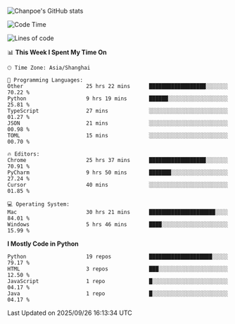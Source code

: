 ![Chanpoe's GitHub stats](https://github-readme-stats.vercel.app/api?username=Chanpoe&show_icons=true&count_private=true&theme=cobalt)

<!--START_SECTION:waka-->
![Code Time](http://img.shields.io/badge/Code%20Time-1%2C098%20hrs%2048%20mins-blue)

![Lines of code](https://img.shields.io/badge/From%20Hello%20World%20I%27ve%20Written-1.9%20million%20lines%20of%20code-blue)

📊 **This Week I Spent My Time On** 

```text
🕑︎ Time Zone: Asia/Shanghai

💬 Programming Languages: 
Other                    25 hrs 22 mins      ██████████████████░░░░░░░   70.22 % 
Python                   9 hrs 19 mins       ██████░░░░░░░░░░░░░░░░░░░   25.81 % 
TypeScript               27 mins             ░░░░░░░░░░░░░░░░░░░░░░░░░   01.27 % 
JSON                     21 mins             ░░░░░░░░░░░░░░░░░░░░░░░░░   00.98 % 
TOML                     15 mins             ░░░░░░░░░░░░░░░░░░░░░░░░░   00.70 % 

🔥 Editors: 
Chrome                   25 hrs 37 mins      ██████████████████░░░░░░░   70.91 % 
PyCharm                  9 hrs 50 mins       ███████░░░░░░░░░░░░░░░░░░   27.24 % 
Cursor                   40 mins             ░░░░░░░░░░░░░░░░░░░░░░░░░   01.85 % 

💻 Operating System: 
Mac                      30 hrs 21 mins      █████████████████████░░░░   84.01 % 
Windows                  5 hrs 46 mins       ████░░░░░░░░░░░░░░░░░░░░░   15.99 % 
```

**I Mostly Code in Python** 

```text
Python                   19 repos            ████████████████████░░░░░   79.17 % 
HTML                     3 repos             ███░░░░░░░░░░░░░░░░░░░░░░   12.50 % 
JavaScript               1 repo              █░░░░░░░░░░░░░░░░░░░░░░░░   04.17 % 
Java                     1 repo              █░░░░░░░░░░░░░░░░░░░░░░░░   04.17 % 
```




 Last Updated on 2025/09/26 16:13:34 UTC
<!--END_SECTION:waka-->
